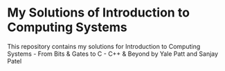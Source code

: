 # My Solutions of Introduction to Computing Systems
This repository contains my solutions for Introduction to Computing Systems - From Bits &amp; Gates to C - C++ &amp; Beyond by Yale Patt and Sanjay Patel
